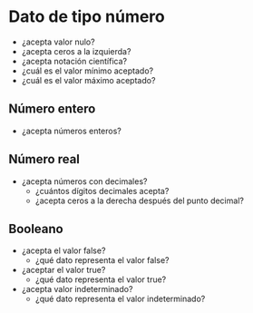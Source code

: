 # Dato de tipo número

- ¿acepta valor nulo?
- ¿acepta ceros a la izquierda?
- ¿acepta notación científica?
- ¿cuál es el valor mínimo aceptado?
- ¿cuál es el valor máximo aceptado?

## Número entero

- ¿acepta números enteros?

## Número real

- ¿acepta números con decimales?
    - ¿cuántos dígitos decimales acepta?
    - ¿acepta ceros a la derecha después del punto decimal?

## Booleano

- ¿acepta el valor false?
    - ¿qué dato representa el valor false?
- ¿aceptar el valor true?
    - ¿qué dato representa el valor true?
- ¿acepta valor indeterminado?
    - ¿qué dato representa el valor indeterminado?